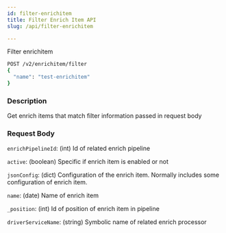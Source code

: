 ```yaml
---
id: filter-enrichitem
title: Filter Enrich Item API
slug: /api/filter-enrichitem

---
```


Filter enrichitem

```bash
POST /v2/enrichitem/filter
{
  "name": "test-enrichitem"
}
```

### Description

Get enrich items that match filter information passed in request body

### Request Body

`enrichPipelineId`: (int) Id of related enrich pipeline

`active`: (boolean) Specific if enrich item is enabled or not

`jsonConfig`: (dict) Configuration of the enrich item. Normally includes some configuration of enrich item.

`name`: (date) Name of enrich item

`_position`: (int) Id of position of enrich item in pipeline

`driverServiceName`: (string) Symbolic name of related enrich processor

